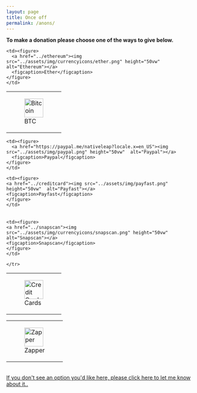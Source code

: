 ```yaml
---
layout: page
title: Once off
permalink: /anons/
---
```

<div class="page">
  <strong>To make a donation please choose one of the ways to give below.</strong>
<br>


<table style="border-collapse: collapse;" border="0">
<tbody>

<tr>
    <td>
    <!-- figure is used for a photo to give a figcation-->
    <figure>
      <a href="../bitcoin"><img src="../assets/img/currencyicons/bit.png" height="50vw"  alt="Bitcoin"></a>
      <figcaption>BTC</figcaption>
    </figure>
    </td>

    <td><figure>
      <a href="../ethereum"><img src="../assets/img/currencyicons/ether.png" height="50vw"  alt="Ethereum"></a>
      <figcaption>Ether</figcaption>
    </figure>
    </td>


</tr>
</tbody>
</table>


<table style="border-collapse: collapse;" border="0">
<tbody>
<tr>

    <td><figure>
      <a href="https://paypal.me/nativeleap?locale.x=en_US"><img src="../assets/img/paypal.png" height="50vw"  alt="Paypal"></a>
      <figcaption>Paypal</figcaption>
    </figure>
    </td>

    <td><figure>
    <a href="../creditcard"><img src="../assets/img/payfast.png" height="50vw"  alt="Payfast"></a>
    <figcaption>Payfast</figcaption>
    </figure>
    </td>




</tr>
</tbody>
</table>

<table style="border-collapse: collapse;" border="0">
  <tbody>
    <tr>
    <td><figure>
    <a href="../creditcard"><img src="../assets/img/currencyicons/credit-cards-icon.png" height="50vw"  alt="Credit Card"></a>
    <figcaption>Cards</figcaption>
    </figure>
    </td>

    <td><figure>
    <a href="../snapscan"><img src="../assets/img/currencyicons/snapscan.png" height="50vw"  alt="Snapscan"></a>
    <figcaption>Snapscan</figcaption>
    </figure>
    </td>

    </tr>
  </tbody>
</table>

<table>
<tbody>
<tr>

  <td><figure>
    <a href="../zapper"><img src="../assets/img/currencyicons/zapper.jpg"   height="50vw"  alt="Zapper"></a>
      <figcaption>Zapper</figcaption>
      </figure>
  </td>
</tr>
</tbody>
</table>


<br>
<a href="/contact">If you don't see an option you'd like here, please click here to let me know about it..</a>
</div>
